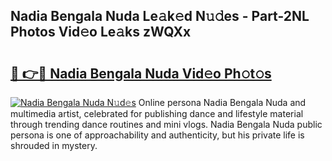 ## Nadia Bengala Nuda Le𝚊k𝚎d N𝚞𝚍es - Part-2NL Photos Vid𝚎o Le𝚊ks zWQXx

# <h2><a href="http://fbehi5.evod.top/?m=Nadia+Bengala+Nuda">🔗 👉🔴 Nadia Bengala Nuda Vid𝚎o Ph𝚘t𝚘s</a></h2>

[![Nadia Bengala Nuda N𝚞d𝚎s](https://i.imgur.com/8V9OHl7.gif)](http://fbehi5.evod.top/?m=Nadia+Bengala+Nuda)
Online persona Nadia Bengala Nuda and multimedia artist, celebrated for publishing dance and lifestyle material through trending dance routines and mini vlogs. Nadia Bengala Nuda public persona is one of approachability and authenticity, but his private life is shrouded in mystery. 

